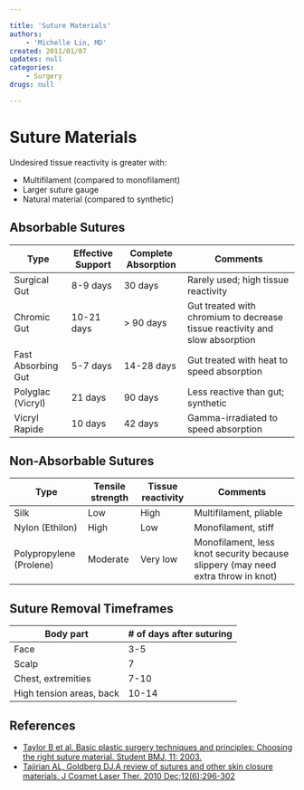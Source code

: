 ```yaml
---

title: 'Suture Materials'
authors:
    - 'Michelle Lin, MD'
created: 2011/01/07
updates: null
categories:
    - Surgery
drugs: null

---
```




# Suture Materials

Undesired tissue reactivity is greater with:

-   Multifilament (compared to monofilament)
-   Larger suture gauge
-   Natural material (compared to synthetic) 

## Absorbable Sutures

| Type                | Effective Support | Complete Absorption | **Comments**                  |
|---------------------|-------------------|---------------------|-------------------------------|
| Surgical Gut        | 8-9 days          | 30 days             | Rarely used; high tissue reactivity         |
| Chromic Gut         | 10-21 days        | &gt; 90 days        | Gut treated with chromium to decrease tissue reactivity and slow absorption |
| Fast Absorbing Gut  | 5-7 days          | 14-28 days          | Gut treated with heat to speed absorption               |
| Polyglac (Vicryl)   | 21 days           | 90 days             | Less reactive than gut; synthetic                      |
| Vicryl Rapide       | 10 days           | 42 days             | Gamma-irradiated to speed absorption               |

## Non-Absorbable Sutures

| Type                    | Tensile strength  | Tissue reactivity | Comments           |
|-------------------------|-------------------|-------------------|------------------------|
| Silk                    | Low               | High              | Multifilament, pliable |
| Nylon (Ethilon)         | High              | Low               | Monofilament, stiff    |
| Polypropylene (Prolene) | Moderate          | Very low          | Monofilament, less knot security because slippery (may need  extra throw in knot) |

## Suture Removal Timeframes

| **Body part**       | **\# of days after suturing** |
|---------------------|-------------------------------|
| Face                | 3-5                           |
| Scalp               | 7                             |
| Chest, extremities  | 7-10                          |
| High tension areas, back | 10-14                         |

## References

-   [Taylor B et al. Basic plastic surgery techniques and principles: Choosing the right suture material. Student BMJ, 11: 2003.](http://www.docstoc.com/docs/81946959/Basic-plastic-surgery-techniques-and-principles-Choosing-the)
-   [Tajirian AL, Goldberg DJ.A review of sutures and other skin closure materials. J Cosmet Laser Ther. 2010 Dec;12(6):296-302](http://www.ncbi.nlm.nih.gov/pubmed/?term=21142740)
